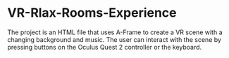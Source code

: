 # VR-Rlax-Rooms-Experience
The project is an HTML file that uses A-Frame to create a VR scene with a changing background and music. The user can interact with the scene by pressing buttons on the Oculus Quest 2 controller or the keyboard. 
